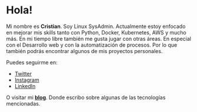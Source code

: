 # Hola!

Mi nombre es **Cristian**. Soy Linux SysAdmin. Actualmente estoy enfocado en mejorar mis skills tanto con Python, Docker, Kubernetes, AWS y mucho más.
En mi tiempo libre también me gusta jugar con otras áreas. En especial con el Desarrollo web y con la automatización de procesos. Por lo que también podrás encontrar algunos de mis proyectos personales.

Puedes seguirme en:

- [Twitter](https://twitter.com/barckcode)
- [Instagram](https://www.instagram.com/barckcodev)
- [LinkedIn](https://www.linkedin.com/in/barckcode)

O visitar mi [**blog**](https://barckcode.dev/). Donde escribo sobre algunas de las tecnologías mencionadas.

